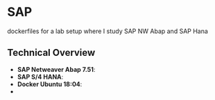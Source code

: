 # SAP
dockerfiles for a lab setup where I study SAP NW Abap and SAP Hana

## Technical Overview

- **SAP Netweaver Abap 7.51**:
- **SAP S/4 HANA**:
- **Docker Ubuntu 18:04**:
- 
